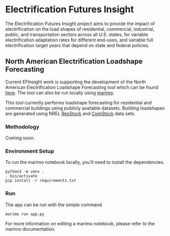 # Electrification Futures Insight

The Electrification Futures Insight project aims to provide the impact of electrification on the load shapes of residential, commercial, industrial, public, and transportation sectors across all U.S. states, for variable electrification adaptation rates for different end-uses, and variable full electrification target years that depend on state and federal policies.

## North American Electrification Loadshape Forecasting
Current EFInsight work is supporting the development of the North American Electrification Loadshape Forecasting tool which can be found [here](https://marimo.io/@gismo/na-electrification-loadshape-forecasting). The tool can also be run locally using [marimo](https://github.com/marimo-team/marimo). 

This tool currently performs loadshape forecasting for residential and commercial buildings using publicly available datasets. Building loadshapes are generated using NREL [ResStock](https://resstock.nrel.gov/) and [ComStock](https://comstock.nrel.gov/) data sets. 

### Methodology 
Coming soon.

### Environment Setup
To run the marimo notebook locally, you'll need to install the dependencies. 

~~~
python3 -m venv .
. bin/activate
pip install -r requirements.txt
~~~

### Run
The app can be run with the simple command
~~~
marimo run app.py
~~~

For more information on editing a marimo notebook, please refer to the marimo documentation.
